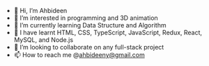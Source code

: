 - 👋 Hi, I’m Ahbideen
- 👀 I’m interested in programming and 3D animation
- 🌱 I’m currently learning Data Structure and Algorithm
- 🌱 I have learnt HTML, CSS, TypeScript, JavaScript, Redux, React, MySQL, and Node.js
- 💞️ I’m looking to collaborate on any full-stack project
- 📫 How to reach me @ahbideeny@gmail.com

<!---
bravono/bravono is a ✨ special ✨ repository because its `README.md` (this file) appears on your GitHub profile.
You can click the Preview link to take a look at your changes.
--->
